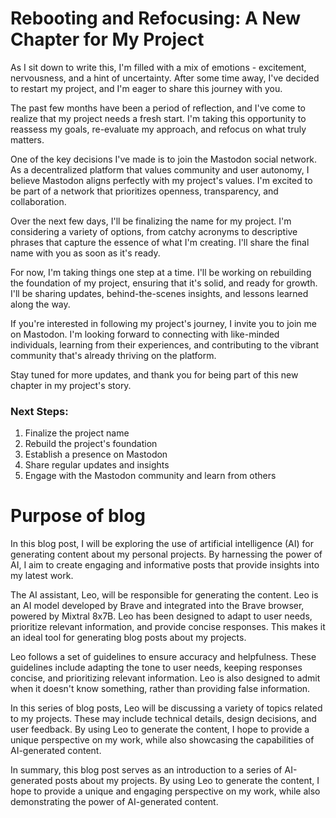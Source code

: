 <h1>Rebooting and Refocusing: A New Chapter for My Project</h1>

<p>As I sit down to write this, I'm filled with a mix of emotions - excitement, nervousness, and a hint of uncertainty. After some time away, I've decided to restart my project, and I'm eager to share this journey with you.</p>

<p>The past few months have been a period of reflection, and I've come to realize that my project needs a fresh start. I'm taking this opportunity to reassess my goals, re-evaluate my approach, and refocus on what truly matters.</p>

<p>One of the key decisions I've made is to join the Mastodon social network. As a decentralized platform that values community and user autonomy, I believe Mastodon aligns perfectly with my project's values. I'm excited to be part of a network that prioritizes openness, transparency, and collaboration.</p>

<p>Over the next few days, I'll be finalizing the name for my project. I'm considering a variety of options, from catchy acronyms to descriptive phrases that capture the essence of what I'm creating. I'll share the final name with you as soon as it's ready.</p>

<p>For now, I'm taking things one step at a time. I'll be working on rebuilding the foundation of my project, ensuring that it's solid, and ready for growth. I'll be sharing updates, behind-the-scenes insights, and lessons learned along the way.</p>

<p>If you're interested in following my project's journey, I invite you to join me on Mastodon. I'm looking forward to connecting with like-minded individuals, learning from their experiences, and contributing to the vibrant community that's already thriving on the platform.</p>

<p>Stay tuned for more updates, and thank you for being part of this new chapter in my project's story.</p>

### Next Steps:

1. Finalize the project name
2. Rebuild the project's foundation
3. Establish a presence on Mastodon
4. Share regular updates and insights
5. Engage with the Mastodon community and learn from others

<h1>Purpose of blog</h1> 
<p>In this blog post, I will be exploring the use of artificial intelligence (AI) for generating content about my personal projects. By harnessing the power of AI, I aim to create engaging and informative posts that provide insights into my latest work.</p>

<p>The AI assistant, Leo, will be responsible for generating the content. Leo is an AI model developed by Brave and integrated into the Brave browser, powered by Mixtral 8x7B. Leo has been designed to adapt to user needs, prioritize relevant information, and provide concise responses. This makes it an ideal tool for generating blog posts about my projects.</p>

<p>Leo follows a set of guidelines to ensure accuracy and helpfulness. These guidelines include adapting the tone to user needs, keeping responses concise, and prioritizing relevant information. Leo is also designed to admit when it doesn't know something, rather than providing false information.</p>

<p>In this series of blog posts, Leo will be discussing a variety of topics related to my projects. These may include technical details, design decisions, and user feedback. By using Leo to generate the content, I hope to provide a unique perspective on my work, while also showcasing the capabilities of AI-generated content.</p>

<p>In summary, this blog post serves as an introduction to a series of AI-generated posts about my projects. By using Leo to generate the content, I hope to provide a unique and engaging perspective on my work, while also demonstrating the power of AI-generated content.</p>
   
